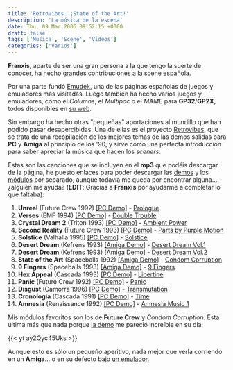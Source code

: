 ```yaml
---
title: 'Retrovibes… ¡State of the Art!'
description: 'La música de la escena'
date: Thu, 09 Mar 2006 09:52:15 +0000
draft: false
tags: ['Música', 'Scene', 'Vídeos']
categories: ['Varios']
---
```


**Franxis**, aparte de ser una gran persona a la que tengo la suerte de conocer, ha hecho grandes contribuciones a la scene española.

Por una parte fundó [Emudek](http://web.archive.org/web/20031009021914/http://www.emudek.org/index.html), una de las páginas españolas de juegos y emuladores más visitadas. Luego también ha hecho varios juegos y emuladores, como el _Columns_, el _Multipac_ o el _MAME_ para **GP32**/**GP2X**, todos disponibles en [su web](http://www.talfi.redtotalonline.net/gp32_franxis/).

Sin embargo ha hecho otras "pequeñas" aportaciones al mundillo que han podido pasar desapercibidas. Una de ellas es el proyecto [Retrovibes](https://files.scene.org/browse/demos/compilations/retrovibes/), que se trata de una recopilación de los mejores temas de las demos salidas para **PC** y **Amiga** al principio de los '90, y sirve como una perfecta introducción para saber apreciar la música que hacen los _sceners_.

Estas son las canciones que se incluyen en el **mp3** que podéis descargar de la página, he puesto enlaces para poder descargar las [demos](http://es.wikipedia.org/wiki/Demoscene) y los [módulos](http://en.wikipedia.org/wiki/Module_file) por separado, aunque todavía me queda por encontrar alguna... ¿alguien me ayuda? (**EDIT**: Gracias a **Franxis** por ayudarme a completar lo que faltaba):

1.  **Unreal** (Future Crew 1992) [\[PC Demo\]](http://www.pouet.net/prod.php?which=1274) - [Prologue](http://www.scene.org/file.php?file=/demos/compilations/demodulate/unreal.zip)
2.  **Verses** (EMF 1994) [\[PC Demo\]](http://www.pouet.net/prod.php?which=67) - [Double Trouble](http://www.modarchive.com/cgi-bin/download.cgi?E/emfvmod.mod)
3.  **Crystal Dream 2** (Triton 1993) [\[PC Demo\]](http://www.pouet.net/prod.php?which=462) - [Ambient Power](http://www.modarchive.com/cgi/download.cgi?A/ambpower.mod)
4.  **Second Reality** (Future Crew 1993) [\[PC Demo\]](http://www.pouet.net/prod.php?which=63) - [Parts by Purple Motion](http://errors.no/bokvamme/mods/Unreal2.zip)
5.  **Solstice** (Valhalla 1995) [\[PC Demo\]](http://www.pouet.net/prod.php?which=106) - [Solstice](http://www.modarchive.com/cgi-bin/download.cgi?B/bj-slstc.s3m)
6.  **Desert Dream** (Kefrens 1993) [\[Amiga Demo\]](http://www.pouet.net/prod.php?which=1483) - [Desert Dream Vol.1](http://www.modarchive.com/cgi-bin/download.cgi/D/desert1.mod)
7.  **Desert Dream** (Kefrens 1993) [\[Amiga Demo\]](http://www.pouet.net/prod.php?which=1483) - [Desert Dream Vol.2](ftp://ftp.modland.com/pub/modules/protracker/merge/checknobankh.mod)
8.  **State of the Art** (Spaceballs 1992) [\[Amiga Demo\]](http://www.pouet.net/prod.php?which=99) - [Condom Corruption](http://www.modarchive.com/cgi/download.cgi?C/corruption.mod)
9.  **9 Fingers** (Spaceballs 1993) [\[Amiga Demo\]](http://www.pouet.net/prod.php?which=100) - [9 Fingers](http://totem.fix.no/pub/mods/Travolta/9Fingers.mod)
10.  **Hex Appeal** (Cascada 1993) [\[PC Demo\]](http://www.pouet.net/prod.php?which=1157) - [Libertine](http://www.modarchive.com/cgi-bin/download.cgi?L/libertin.mod)
11.  **Panic** (Future Crew 1992) [\[PC Demo\]](http://www.pouet.net/prod.php?which=479) - [Panic](http://www.modarchive.com/cgi-bin/download.cgi/P/panic.s3m)
12.  **Disgust** (Camorra 1996) [\[PC Demo\]](http://www.pouet.net/prod.php?which=3349) - [Transmutation](ftp://de.aminet.net/mods/xceed/Transmutation.lha)
13.  **Cronologia** (Cascada 1991) [\[PC Demo\]](http://www.pouet.net/prod.php?which=3868) - [Time](http://www.scene.org/file.php?file=/demos/compilations/demodulate/cronologia.zip)
14.  **Amnesia** (Renaissance 1992) [\[PC Demo\]](http://www.pouet.net/prod.php?which=2902) - [Amnesia Music 1](http://www.scene.org/file.php?file=/demos/compilations/demodulate/amnesia.zip)

Mis módulos favoritos son los de **Future Crew** y _Condom Corruption_. Esta última más que nada porque [la demo](http://www.pouet.net/prod.php?which=99) me pareció increíble en su día:

{{< yt ay2Qyc45Uks >}}

Aunque esto es sólo un pequeño aperitivo, nada mejor que verla corriendo en un **Amiga**... o en su defecto bajo [un emulador](http://www.winuae.net/).